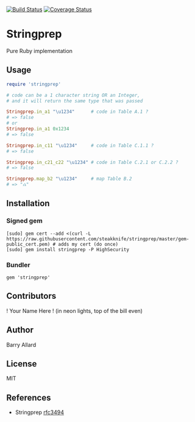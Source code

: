 [![Build Status](https://travis-ci.org/steakknife/stringprep.svg)](https://travis-ci.org/steakknife/stringprep) [![Coverage Status](https://coveralls.io/repos/steakknife/stringprep/badge.png?branch=master)](https://coveralls.io/r/steakknife/stringprep?branch=master)

# Stringprep

Pure Ruby implementation

## Usage

```ruby
require 'stringprep'

# code can be a 1 character string OR an Integer,
# and it will return the same type that was passed

Stringprep.in_a1 "\u1234"      # code in Table A.1 ?
# => false
# or
Stringprep.in_a1 0x1234
# => false

Stringprep.in_c11 "\u1234"     # code in Table C.1.1 ?
# => false

Stringprep.in_c21_c22 "\u1234" # code in Table C.2.1 or C.2.2 ?
# => false

Stringprep.map_b2 "\u1234"     # map Table B.2
# => "ሴ"
```

## Installation

### Signed gem

    [sudo] gem cert --add <(curl -L https://raw.githubusercontent.com/steakknife/stringprep/master/gem-public_cert.pem) # adds my cert (do once)
    [sudo] gem install stringprep -P HighSecurity

### Bundler

    gem 'stringprep'

## Contributors

! Your Name Here ! (in neon lights, top of the bill even)

## Author

Barry Allard

## License

MIT

## References

- Stringprep [rfc3494](http://tools.ietf.org/html/rfc3494)
